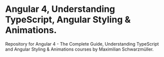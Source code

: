 # Angular 4, Understanding TypeScript, Angular Styling & Animations.
Repository for Angular 4 - The Complete Guide, Understanding TypeScript and Angular Styling & Animations courses by Maximilian Schwarzmüller.
